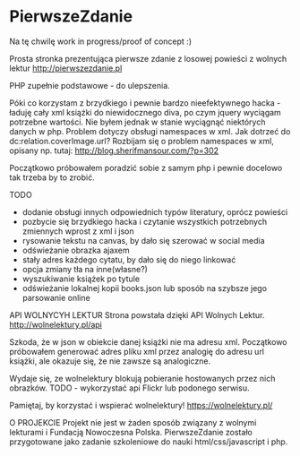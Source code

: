 # PierwszeZdanie
Na tę chwilę work in progress/proof of concept :)

Prosta stronka prezentująca pierwsze zdanie z losowej powieści z wolnych lektur
http://pierwszezdanie.pl

PHP zupełnie podstawowe - do ulepszenia.

Póki co korzystam z brzydkiego i pewnie bardzo nieefektywnego hacka - ładuję cały xml książki do niewidocznego diva, 
po czym jquery wyciągam potrzebne wartości. 
Nie byłem jednak w stanie wyciągnąć niektórych danych w php.
Problem dotyczy obsługi namespaces w xml.
Jak dotrzeć do dc:relation.coverImage.url?
Rozbijam się o problem namespaces w xml, opisany np. tutaj: http://blog.sherifmansour.com/?p=302

Początkowo próbowałem poradzić sobie z samym php i pewnie docelowo tak trzeba by to zrobić. 

TODO
- dodanie obsługi innych odpowiednich typów literatury, oprócz powieści
- pozbycie się brzydkiego hacka i czytanie wszystkich potrzebnych zmiennych wprost z xml i json
- rysowanie tekstu na canvas, by dało się szerować w social media
- odświeżanie obrazka ajaxem
- stały adres każdego cytatu, by dało się do niego linkować
- opcja zmiany tła na inne(własne?)
- wyszukiwanie książek po tytule
- odświeżanie lokalnej kopii books.json lub sposób na szybsze jego parsowanie online

API WOLNYCYH LEKTUR
Strona powstała dzięki API Wolnych Lektur.
http://wolnelektury.pl/api

Szkoda, że w json w obiekcie danej książki nie ma adresu xml. Początkowo próbowałem generować adres pliku xml przez analogię do adresu url książki, ale okazuje się, że nie zawsze są analogiczne.

Wydaje się, ze wolnelektury blokują pobieranie hostowanych przez nich obrazków. 
TODO - wykorzystać api Flickr lub podonego serwisu.

Pamiętaj, by korzystać i wspierać wolnelektury!
https://wolnelektury.pl/

O PROJEKCIE
Projekt nie jest w żaden sposób związany z wolnymi lekturami i Fundacją Nowoczesna Polska.
PierwszeZdanie zostało przygotowane jako zadanie szkoleniowe do nauki html/css/javascript i php.



